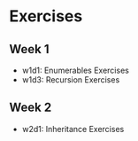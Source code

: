 # Exercises

## Week 1
+ w1d1: Enumerables Exercises
+ w1d3: Recursion Exercises

## Week 2
+ w2d1: Inheritance Exercises
